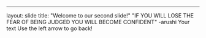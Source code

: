 ---
layout: slide
title: "Welcome to our second slide!"
"IF YOU WILL LOSE THE FEAR OF BEING JUDGED YOU WILL BECOME CONFIDENT" -arushi
Your text
Use the left arrow to go back!
